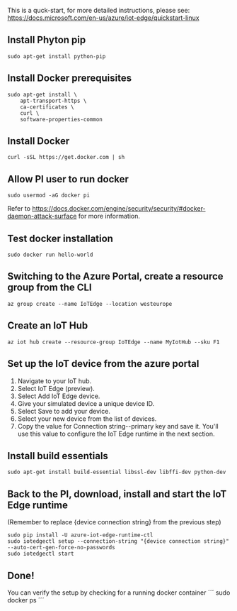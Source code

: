 This is a quck-start, for more detailed instructions, please see:
https://docs.microsoft.com/en-us/azure/iot-edge/quickstart-linux

## Install Phyton pip
```
sudo apt-get install python-pip
```

## Install Docker prerequisites
```
sudo apt-get install \
    apt-transport-https \
    ca-certificates \
    curl \
    software-properties-common
```

## Install Docker
```
curl -sSL https://get.docker.com | sh
```

## Allow PI user to run docker
```
sudo usermod -aG docker pi
```
Refer to https://docs.docker.com/engine/security/security/#docker-daemon-attack-surface for more information.

## Test docker installation
```
sudo docker run hello-world
```

## Switching to the Azure Portal, create a resource group from the CLI
```
az group create --name IoTEdge --location westeurope
```
## Create an IoT Hub
```
az iot hub create --resource-group IoTEdge --name MyIotHub --sku F1
```

## Set up the IoT device from the azure portal
1. Navigate to your IoT hub.
2. Select IoT Edge (preview).
3. Select Add IoT Edge device.
4. Give your simulated device a unique device ID.
5. Select Save to add your device.
6. Select your new device from the list of devices.
7. Copy the value for Connection string--primary key and save it. You'll use this value to configure the IoT Edge runtime in the next section.

## Install build essentials
```
sudo apt-get install build-essential libssl-dev libffi-dev python-dev
```

## Back to the PI, download, install and start the IoT Edge runtime
(Remember to replace {device connection string} from the previous step)
```
sudo pip install -U azure-iot-edge-runtime-ctl
sudo iotedgectl setup --connection-string "{device connection string}" --auto-cert-gen-force-no-passwords
sudo iotedgectl start
```

## Done!
You can verify the setup by checking for a running docker container
´´´
sudo docker ps
´´´